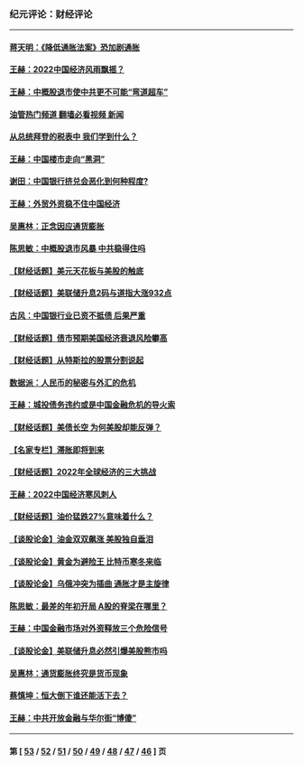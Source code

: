 ### 纪元评论：财经评论
---
#### [蒋天明：《降低通胀法案》恐加剧通胀](../../pages/nsc1026/n13806996.md?10020330) 
#### [王赫：2022中国经济风雨飘摇？](../../pages/nsc1026/n13803207.md?10020330) 
#### [王赫：中概股退市使中共更不可能“弯道超车”](../../pages/nsc1026/n13802858.md?10020330) 
#### [油管热门频道 翻墙必看视频 新闻](ok?10020330)
#### [从总统拜登的税表中 我们学到什么？](../../pages/nsc1026/n13773081.md?10020330) 
#### [王赫：中国楼市走向“黑洞”](../../pages/nsc1026/n13770647.md?10020330) 
#### [谢田：中国银行挤兑会恶化到何种程度?](../../pages/nsc1026/n13766965.md?10020330) 
#### [王赫：外贸外资稳不住中国经济](../../pages/nsc1026/n13753933.md?10020330) 
#### [吴惠林：正念因应通货膨胀](../../pages/nsc1026/n13750350.md?10020330) 
#### [陈思敏：中概股退市风暴 中共稳得住吗](../../pages/nsc1026/n13738978.md?10020330) 
#### [【财经话题】美元天花板与美股的触底](../../pages/nsc1026/n13736495.md?10020330) 
#### [【财经话题】美联储升息2码与道指大涨932点](../../pages/nsc1026/n13727377.md?10020330) 
#### [古风：中国银行业已资不抵债 后果严重](../../pages/nsc1026/n13726111.md?10020330) 
#### [【财经话题】债市预期美国经济衰退风险攀高](../../pages/nsc1026/n13698043.md?10020330) 
#### [【财经话题】从特斯拉的股票分割说起](../../pages/nsc1026/n13679733.md?10020330) 
#### [数据派：人民币的秘密与外汇的危机](../../pages/nsc1026/n13667092.md?10020330) 
#### [王赫：城投债务违约或是中国金融危机的导火索](../../pages/nsc1026/n13665322.md?10020330) 
#### [【财经话题】美债长空 为何美股却能反弹？](../../pages/nsc1026/n13665895.md?10020330) 
#### [【名家专栏】滞胀即将到来](../../pages/nsc1026/n13658171.md?10020330) 
#### [【财经话题】2022年全球经济的三大挑战](../../pages/nsc1026/n13654423.md?10020330) 
#### [王赫：2022中国经济寒风刺人](../../pages/nsc1026/n13651403.md?10020330) 
#### [【财经话题】油价猛跌27%意味着什么？](../../pages/nsc1026/n13648767.md?10020330) 
#### [【谈股论金】油金双双飙涨 美股独自垂泪](../../pages/nsc1026/n13631742.md?10020330) 
#### [【谈股论金】黄金为避险王 比特币寒冬来临](../../pages/nsc1026/n13600406.md?10020330) 
#### [【谈股论金】乌俄冲突为插曲 通胀才是主旋律](../../pages/nsc1026/n13576797.md?10020330) 
#### [陈思敏：最差的年初开局 A股的脊梁在哪里？](../../pages/nsc1026/n13558359.md?10020330) 
#### [王赫：中国金融市场对外资释放三个危险信号](../../pages/nsc1026/n13546389.md?10020330) 
#### [【谈股论金】美联储升息必然引爆美股熊市吗](../../pages/nsc1026/n13519194.md?10020330) 
#### [吴惠林：通货膨胀终究是货币现象](../../pages/nsc1026/n13512979.md?10020330) 
#### [蔡慎坤：恒大倒下谁还能活下去？](../../pages/nsc1026/n13501831.md?10020330) 
#### [王赫：中共开放金融与华尔街“博傻”](../../pages/nsc1026/n13501138.md?10020330) 

---
#### 第 [ [53](./53.md?10020330) / [52](./52.md?10020330) / [51](./51.md?10020330) / [50](./50.md?10020330) / [49](./49.md?10020330) / [48](./48.md?10020330) / [47](./47.md?10020330) / [46](./46.md?10020330) ] 页
